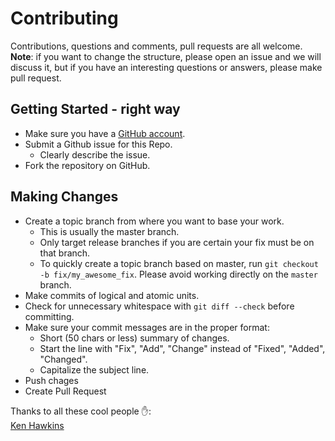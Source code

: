 # Contributing
Contributions, questions and comments, pull requests are all welcome.  
**Note**: if you want to change the structure, please open an issue and we will discuss it, but if you have 
an interesting questions or answers, please make pull request.

## Getting Started - right way

* Make sure you have a [GitHub account](https://github.com/signup/free).
* Submit a Github issue for this Repo.
  * Clearly describe the issue.
* Fork the repository on GitHub.

## Making Changes

* Create a topic branch from where you want to base your work.
  * This is usually the master branch.
  * Only target release branches if you are certain your fix must be on that
    branch.
  * To quickly create a topic branch based on master, run `git checkout -b
    fix/my_awesome_fix`. Please avoid working directly on the
    `master` branch.
* Make commits of logical and atomic units. 
* Check for unnecessary whitespace with `git diff --check` before committing.
* Make sure your commit messages are in the proper format:
  * Short (50 chars or less) summary of changes.
  * Start the line with "Fix", "Add", "Change" instead of "Fixed", "Added", "Changed".
  * Capitalize the subject line.
* Push chages
* Create Pull Request

Thanks to all these cool people :hand::  
[Ken Hawkins](https://github.com/khawkins98)
